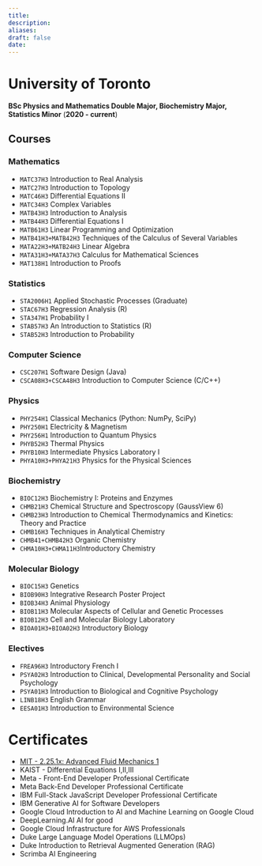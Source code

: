 ```yaml
---
title: 
description: 
aliases: 
draft: false
date:
---
```

# University of Toronto 
**BSc Physics and Mathematics Double Major, Biochemistry Major, Statistics Minor** 
(**2020 - current**)
## Courses 
### Mathematics 
- `MATC37H3` Introduction to Real Analysis
- `MATC27H3` Introduction to Topology
- `MATC46H3` Differential Equations II
- `MATC34H3` Complex Variables
- `MATB43H3` Introduction to Analysis
- `MATB44H3` Differential Equations I
- `MATB61H3` Linear Programming and Optimization
- `MATB41H3+MATB42H3` Techniques of the Calculus of Several Variables 
- `MATA22H3+MATB24H3` Linear Algebra
- `MATA31H3+MATA37H3` Calculus for Mathematical Sciences
- `MAT138H1` Introduction to Proofs
### Statistics 
- `STA2006H1` Applied Stochastic Processes (Graduate)
- `STAC67H3` Regression Analysis (R)
- `STA347H1` Probability I
- `STAB57H3` An Introduction to Statistics (R)
- `STAB52H3` Introduction to Probability
### Computer Science 
- `CSC207H1` Software Design (Java)
- `CSCA08H3+CSCA48H3` Introduction to Computer Science (C/C++)
### Physics 
- `PHY254H1` Classical Mechanics (Python: NumPy, SciPy)
- `PHY250H1` Electricity & Magnetism
- `PHY256H1` Introduction to Quantum Physics
- `PHYB52H3` Thermal Physics
- `PHYB10H3` Intermediate Physics Laboratory I
- `PHYA10H3+PHYA21H3` Physics for the Physical Sciences
### Biochemistry 
- `BIOC12H3` Biochemistry I: Proteins and Enzymes
- `CHMB21H3` Chemical Structure and Spectroscopy (GaussView 6)
- `CHMB23H3` Introduction to Chemical Thermodynamics and Kinetics: Theory and Practice
- `CHMB16H3` Techniques in Analytical Chemistry
- `CHMB41+CHMB42H3` Organic Chemistry 
- `CHMA10H3+CHMA11H3`Introductory Chemistry
### Molecular Biology 
- `BIOC15H3` Genetics
- `BIOB90H3` Integrative Research Poster Project
- `BIOB34H3` Animal Physiology
- `BIOB11H3` Molecular Aspects of Cellular and Genetic Processes
- `BIOB12H3` Cell and Molecular Biology Laboratory
- `BIOA01H3+BIOA02H3` Introductory Biology
### Electives
- `FREA96H3` Introductory French I
- `PSYA02H3` Introduction to Clinical, Developmental Personality and Social Psychology
- `PSYA01H3` Introduction to Biological and Cognitive Psychology
- `LINB18H3` English Grammar
- `EESA01H3` Introduction to Environmental Science


# Certificates
- [MIT - 2.25.1x: Advanced Fluid Mechanics 1](https://courses.edx.org/certificates/2a83e4a4cc9c4dc18e6c5fae2766a912)
- KAIST - Differential Equations I,II,III
- Meta - Front-End Developer Professional Certificate
- Meta Back-End Developer Professional Certificate
- IBM Full-Stack JavaScript Developer Professional Certificate
- IBM Generative AI for Software Developers
- Google Cloud Introduction to AI and Machine Learning on Google Cloud
- DeepLearning.AI AI for good
- Google Cloud Infrastructure for AWS Professionals
- Duke Large Language Model Operations (LLMOps)
- Duke Introduction to Retrieval Augmented Generation (RAG)
- Scrimba AI Engineering

